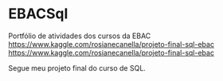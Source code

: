 # EBACSql
Portfólio de atividades dos cursos da EBAC
https://www.kaggle.com/rosianecanella/projeto-final-sql-ebac
https://www.kaggle.com/rosianecanella/projeto-final-sql-ebac

Segue meu projeto final do curso de SQL.
